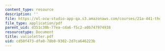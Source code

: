 ```yaml
---
content_type: resource
description: ''
file: https://ol-ocw-studio-app-qa.s3.amazonaws.com/courses/21a-441-the-conquest-of-america-spring-2004/cd50f473dfa078b093022d7ca646223b_valioletter.pdf
file_type: application/pdf
parent_uid: d351c30b-77ea-cda6-f5c2-a0b747974938
resourcetype: Document
title: valioletter.pdf
uid: cd50f473-dfa0-78b0-9302-2d7ca646223b
---
```


